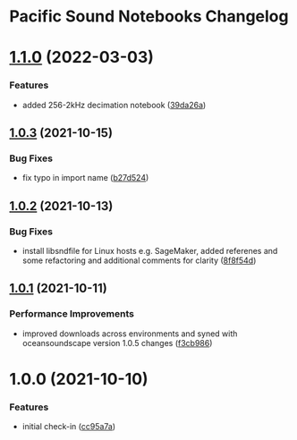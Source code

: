 # Pacific Sound Notebooks Changelog

# [1.1.0](https://github.com/mbari-org/pacific-sound-notebooks/compare/v1.0.3...v1.1.0) (2022-03-03)


### Features

* added 256-2kHz decimation notebook ([39da26a](https://github.com/mbari-org/pacific-sound-notebooks/commit/39da26a5df1a2af66fd3e1bf2d545f47e2aa546e))

## [1.0.3](https://github.com/mbari-org/pacific-sound-notebooks/compare/v1.0.2...v1.0.3) (2021-10-15)


### Bug Fixes

* fix typo in import name ([b27d524](https://github.com/mbari-org/pacific-sound-notebooks/commit/b27d524fb410fa4dfa8eac481743af817e720e6f))

## [1.0.2](https://github.com/mbari-org/pacific-sound-notebooks/compare/v1.0.1...v1.0.2) (2021-10-13)


### Bug Fixes

* install libsndfile for Linux hosts e.g. SageMaker, added referenes and some refactoring and additional comments for clarity ([8f8f54d](https://github.com/mbari-org/pacific-sound-notebooks/commit/8f8f54dff90ace9a6a244da72ac168f47e53452f))

## [1.0.1](https://github.com/mbari-org/pacific-sound-notebooks/compare/v1.0.0...v1.0.1) (2021-10-11)


### Performance Improvements

* improved downloads across environments and syned with oceansoundscape version 1.0.5 changes ([f3cb986](https://github.com/mbari-org/pacific-sound-notebooks/commit/f3cb986549d47217136740c5fc0af83f60d863a4))

# 1.0.0 (2021-10-10)


### Features

* initial check-in ([cc95a7a](https://github.com/mbari-org/pacific-sound-notebooks/commit/cc95a7aa54536b619606ace02a2cdf561d8accaa))
